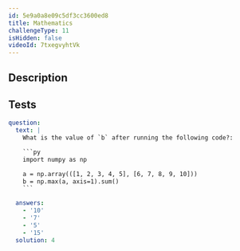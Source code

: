 ```yaml
---
id: 5e9a0a8e09c5df3cc3600ed8
title: Mathematics
challengeType: 11
isHidden: false
videoId: 7txegvyhtVk
---
```


## Description
<section id='description'>
</section>

## Tests
<section id='tests'>

```yml
question:
  text: |
    What is the value of `b` after running the following code?:

    ```py
    import numpy as np

    a = np.array(([1, 2, 3, 4, 5], [6, 7, 8, 9, 10]))
    b = np.max(a, axis=1).sum()
    ```

  answers:
    - '10'
    - '7'
    - '5'
    - '15'
  solution: 4
```

</section>

